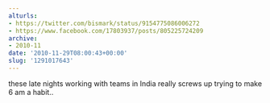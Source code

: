 ```yaml
---
alturls:
- https://twitter.com/bismark/status/9154775086006272
- https://www.facebook.com/17803937/posts/805225724209
archive:
- 2010-11
date: '2010-11-29T08:00:43+00:00'
slug: '1291017643'
---
```


these late nights working with teams in India really screws up trying to make 6 am a habit..

